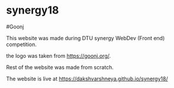 # synergy18

#Goonj

This website was made during DTU synergy WebDev (Front end) competition.

the logo was taken from https://goonj.org/. 

Rest of the website was made from scratch.

The website is live at https://dakshvarshneya.github.io/synergy18/
